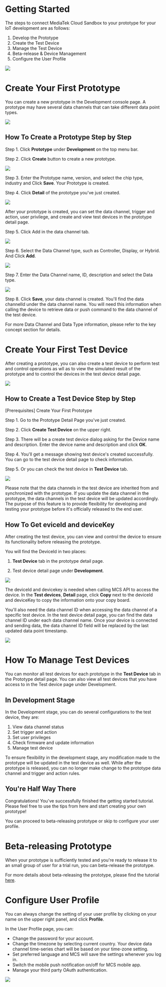 # Getting Started

The steps to connect MediaTek Cloud Sandbox to your prototype for your IoT development are as follows:

1. Develop the Prototype
2. Create the Test Device
3. Manage the Test Device
4. Beta-release & Device Management
5. Configure the User Profile

![](../images/Getting_started/img_gettingstarted_01.png)



# Create Your First Prototype

You can create a new prototype in the Development console page. A prototype may have several data channels that can take different data point types.

![](../images/Getting_started/img_gettingstarted_02.png)

## How To Create a Prototype Step by Step


Step 1. Click **Prototype** under **Development** on the top menu bar.

Step 2. Click **Create** button to create a new prototype.


![](../images/Getting_started/img_gettingstarted_03.png)



Step 3. Enter the Prototype name, version, and select the chip type, industry and Click **Save**. Your Prototype is created.

Step 4. Click **Detail** of the prototype you've just created.


![](../images/Getting_started/img_gettingstarted_04.png)


After your prototype is created, you can set the data channel, trigger and action, user privilege, and create and view test devices in the prototype detail page.



Step 5. Click Add in the data channel tab.

![](../images/Getting_started/img_gettingstarted_05.png)



Step 6. Select the Data Channel type, such as Controller, Display, or Hybrid. And Click **Add**.

![](../images/Getting_started/img_gettingstarted_06.png)


Step 7. Enter the Data Channel name, ID, description and select the Data type.


![](../images/Getting_started/img_gettingstarted_07.png)

Step 8. Click **Save**, your data channel is created. You'll find the data channelId under the data channel name. You will need this information when calling the device to retrieve data or push command to the data channel of the test device.


For more Data Channel and Data Type information, please refer to the key concept section for details.


# Create Your First Test Device

After creating a prototype, you can also create a test device to perform test and control operations as wll as to view the simulated result of the prototype and to control the devices in the test device detail page.

![](../images/Getting_started/img_gettingstarted_08.png)

## How to Create a Test Device Step by Step

[Prerequisites] Create Your First Prototype

Step 1. Go to the Prototype Detail Page you've just created.

Step 2. Click **Create Test Device** on the upper right.

Step 3. There will be a create test device dialog asking for the Device name and description. Enter the device name and description and click **OK**.

Step 4. You'll get a message showing test device's created successfully. You can go to the test device detail page to check information.

Step 5. Or you can check the test device in **Test Device** tab.

![](../images/Getting_started/img_gettingstarted_09.png)


Please note that the data channels in the test device are inherited from and synchronized with the prototype. If you update the data channel in the prototype, the data channels in the test device will be updated accordingly. The purpose of this feature is to provide flexibility for developing and testing your prototype before it's officially released to the end user.


## How To Get eviceId and deviceKey


After creating the test device, you can view and control the device to ensure its functionality before releasing the prototype.

You will find the DeviceId in two places:

1. **Test Device** tab in the prototype detail page.

2. Test device detail page under **Development**.


![](../images/Getting_started/img_gettingstarted_10.png)



The deviceId and devicekey is needed when calling MCS API to access the device. In the **Test devices**, **Detail** page, click **Copy** next to the deviceId and deviceKey to copy the information onto your copy board.

You'll also need the data channel ID when accessing the data channel of a specific test device. In the test device detail page, you can find the data channel ID under each data channel name. Once your device is connected and sending data, the data channel ID field will be replaced by the last updated data point timestamp.



![](../images/Getting_started/img_gettingstarted_11.png)

# How To Manage Test Devices

You can monitor all test devices for each prototype in the **Test Device** tab in the Prototype detail page. You can also view all test devices that you have access to in the Test device page under Development.

## In Development Stage

In the Development stage, you can do several configurations to the test device, they are:

1.  View data channel status
2.  Set trigger and action
3.  Set user privileges
4.  Check firmware and update information
5.  Manage test device

To ensure flexibility in the development stage, any modification made to the prototype will be updated in the test device as well. While after the prototype is released, you can no longer make change to the prototype data channel and trigger and action rules.


## You're Half Way There

Congratulations! You've successfully finished the getting started tutorial. Please feel free to  use the tips from here and start creating your own prototype!


You can proceed to beta-releasing prototype or skip to configure your user profile.

# Beta-releasing Prototype

When your prototype is sufficiently tested and you're ready to release it to an small group of user for a trial run, you can beta-release the prototype.

For more details about beta-releasing the prototype, please find the tutorial [here](./beta-release).



# Configure User Profile

You can always change the setting of your user profile by clicking on your name on the upper right panel, and click **Profile**.

In the User Profile page, you can:

* Change the password for your account.
* Change the timezone by selecting current country. Your device data channel time-series chart will be based on your time-zone setting.
* Set preferred language and MCS will save the settings whenever you log in.
* Switch the mobile push notification on/off for MCS mobile app.
* Manage your third party OAuth authentication.


![](../images/Getting_started/img_gettingstarted_12.png)


